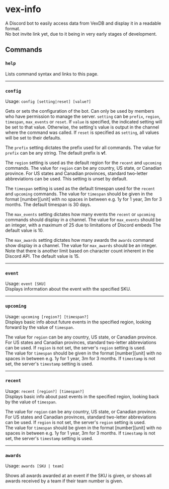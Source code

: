 # vex-info
A Discord bot to easily access data from VexDB and display it in a readable format.  
No bot invite link yet, due to it being in very early stages of development.
## Commands
### `help`
Lists command syntax and links to this page.

---
### `config`
Usage: `config [setting|reset] [value?]`  

Gets or sets the configuration of the bot. Can only be used by members who have permission to manage the server.
`setting` can be `prefix`, `region`, `timespan`, `max_events` or `reset`. If `value` is specified, the indicated setting will be set to that value. Otherwise, the setting's value is output in the channel where the command was called. If `reset` is specified as `setting`, all values will be set to their defaults. 

The `prefix` setting dictates the prefix used for all commands. The value for `prefix` can be any string. The default prefix is **v!**.  

The `region` setting is used as the default region for the `recent` and `upcoming` commands. The value for `region` can be any country, US state, or Canadian province. For US states and Canadian provinces, standard two-letter abbreviations can be used. This setting is unset by default.  

The `timespan` setting is used as the default timespan used for the `recent` and `upcoming` commands. The value for `timespan` should be given in the format [number][unit] with no spaces in between e.g. 1y for 1 year, 3m for 3 months. The default timespan is 30 days.  

The `max_events` setting dictates how many events the `recent` or `upcoming` commands should display in a channel. The value for `max_events` should be an integer, with a maximum of 25 due to limitations of Discord embeds The default value is 10.

The `max_awards` setting dictates how many awards the `awards` command show display in a channel. The value for `max_awards` should be an integer. Note that there is another limit based on character count inherent in the Discord API. The default value is 15.

---
### `event`
Usage: `event [SKU]`  
Displays information about the event with the specified SKU. 

---
### `upcoming`
Usage: `upcoming [region?] [timespan?]`  
Displays basic info about future events in the specified region, looking forward by the value of `timespan`.  

The value for `region` can be any country, US state, or Canadian province. For US states and Canadian provinces, standard two-letter abbreviations can be used. If `region` is not set, the server's `region` setting is used.  
The value for `timespan` should be given in the format [number][unit] with no spaces in between e.g. 1y for 1 year, 3m for 3 months. If `timestamp` is not set, the server's `timestamp` setting is used.

---
### `recent`
Usage: `recent [region?] [timespan?]`  
Displays basic info about past events in the specified region, looking back by the value of `timespan`.  

The value for `region` can be any country, US state, or Canadian province. For US states and Canadian provinces, standard two-letter abbreviations can be used. If `region` is not set, the server's `region` setting is used.  
The value for `timespan` should be given in the format [number][unit] with no spaces in between e.g. 1y for 1 year, 3m for 3 months. If `timestamp` is not set, the server's `timestamp` setting is used.

---
### `awards`
Usage: `awards [SKU | team]`

Shows all awards awarded at an event if the SKU is given, or shows all awards received by a team if their team number is given.